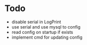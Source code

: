 # Todo

* disable serial in LogPrint
* use serial and use mysql to config
* read config on startup if exists
* implement cmd for updating config
